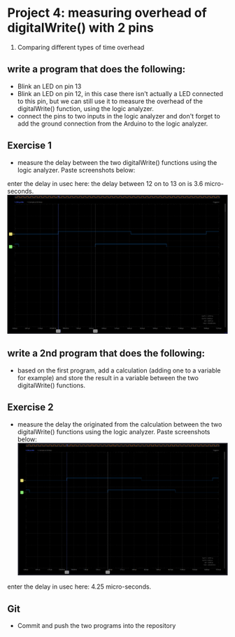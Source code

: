 # Project 4: measuring overhead of digitalWrite() with 2 pins

1. Comparing different types of time overhead

## write a program that does the following:
- Blink an LED on pin 13
- Blink an LED on pin 12, in this case there isn't actually a LED connected to this pin, but we can still use it to measure the overhead of the digitalWrite() function, using the logic analyzer.
- connect the pins to two inputs in the logic analyzer and don't forget to add the ground connection from the Arduino to the logic analyzer.

## Exercise 1
- measure the delay between the two digitalWrite() functions using the logic analyzer.
Paste screenshots below:

enter the delay in usec here:  the delay between 12 on to 13 on is 3.6 micro-seconds.
![alt text](image-1.png)

## write a 2nd program that does the following:
- based on the first program, add a calculation (adding one to a variable for example) and store the result in a variable between the two digitalWrite() functions.

## Exercise 2
- measure the delay the originated from the calculation between the two digitalWrite() functions using the logic analyzer.
Paste screenshots below: 
![alt text](image-2.png)

enter the delay in usec here: 4.25 micro-seconds.

## Git
 - Commit and push the two programs into the repository

